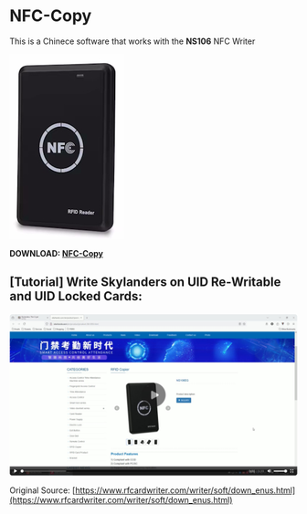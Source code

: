 # NFC-Copy

This is a Chinece software that works with the **NS106** NFC Writer

![NS106](https://raw.githubusercontent.com/skylandersNFC/Docs/main/Skylanders_Buying_List/Skylanders_NFC_Devices/images/NS106.jpg)

**DOWNLOAD: [NFC-Copy](https://github.com/skylandersNFC/NFC-Copy/releases/tag/2023.03.14)**

## **[Tutorial] Write Skylanders on UID Re-Writable and UID Locked Cards:**

[![NS106 - Write Skylanders on UID Re-Writable and UID Locked Cards](https://raw.githubusercontent.com/skylandersNFC/NFC-Copy/main/images/NS106_UID_ReWritable_and_Locked_Cards.jpg)](https://skylandersnfc.github.io/NFC-Copy)

Original Source: [https://www.rfcardwriter.com/writer/soft/down_enus.html](https://www.rfcardwriter.com/writer/soft/down_enus.html)
